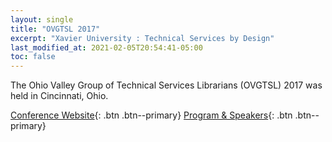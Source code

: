 ```yaml
---
layout: single
title: "OVGTSL 2017"
excerpt: "Xavier University : Technical Services by Design"
last_modified_at: 2021-02-05T20:54:41-05:00
toc: false
---
```


The Ohio Valley Group of Technical Services Librarians (OVGTSL) 2017 was held in Cincinnati, Ohio.

[Conference Website](https://www.exhibit.xavier.edu/ovgtsl_2017/){: .btn .btn--primary}
[Program & Speakers](https://www.exhibit.xavier.edu/ovgtsl_2017/program.html){: .btn .btn--primary}
